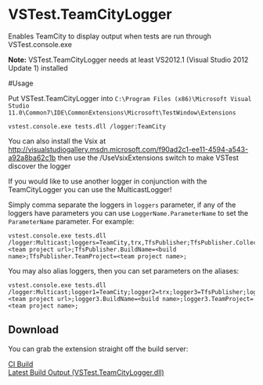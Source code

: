 VSTest.TeamCityLogger
=====================

Enables TeamCity to display output when tests are run through VSTest.console.exe

**Note:** VSTest.TeamCityLogger needs at least VS2012.1 (Visual Studio 2012 Update 1) installed

#Usage

Put VSTest.TeamCityLogger into `C:\Program Files (x86)\Microsoft Visual Studio 11.0\Common7\IDE\CommonExtensions\Microsoft\TestWindow\Extensions`

    vstest.console.exe tests.dll /logger:TeamCity
    
You can also install the Vsix at http://visualstudiogallery.msdn.microsoft.com/f90ad2c1-ee11-4594-a543-a92a8ba62c1b then use the /UseVsixExtensions switch to make VSTest discover the logger

If you would like to use another logger in conjunction with the TeamCityLogger you can use the MulticastLogger!

Simply comma separate the loggers in `loggers` parameter, if any of the loggers have parameters you can use `LoggerName.ParameterName` to set the `ParameterName` parameter. For example:

    vstest.console.exe tests.dll /logger:Multicast;loggers=TeamCity,trx,TfsPublisher;TfsPublisher.Collection=<team project url>;TfsPublisher.BuildName=<build name>;TfsPublisher.TeamProject=<team project name>;

You may also alias loggers, then you can set parameters on the aliases:

    vstest.console.exe tests.dll /logger:Multicast;logger1=TeamCity;logger2=trx;logger3=TfsPublisher;logger3.Collection=<team project url>;logger3.BuildName=<build name>;logger3.TeamProject=<team project name>;

## Download
You can grab the extension straight off the build server:

[CI Build](http://teamcity.ginnivan.net/viewType.html?buildTypeId=bt47)  
[Latest Build Output (VSTest.TeamCityLogger.dll)](http://teamcity.ginnivan.net/repository/download/bt47/.lastSuccessful/VSTest.TeamCityLogger.zip)
